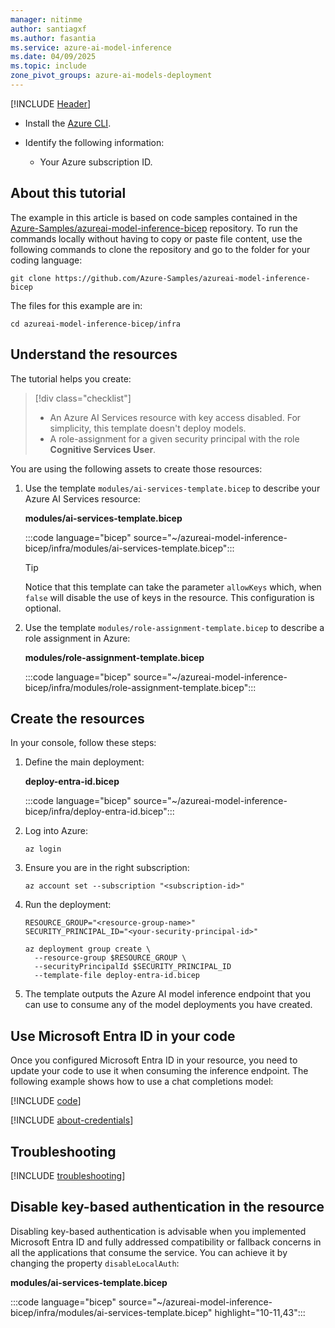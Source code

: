 ```yaml
---
manager: nitinme
author: santiagxf
ms.author: fasantia 
ms.service: azure-ai-model-inference
ms.date: 04/09/2025
ms.topic: include
zone_pivot_groups: azure-ai-models-deployment
---
```


[!INCLUDE [Header](intro.md)]

* Install the [Azure CLI](/cli/azure/).

* Identify the following information:

  * Your Azure subscription ID.

## About this tutorial

The example in this article is based on code samples contained in the [Azure-Samples/azureai-model-inference-bicep](https://github.com/Azure-Samples/azureai-model-inference-bicep) repository. To run the commands locally without having to copy or paste file content, use the following commands to clone the repository and go to the folder for your coding language:

```azurecli
git clone https://github.com/Azure-Samples/azureai-model-inference-bicep
```

The files for this example are in:

```azurecli
cd azureai-model-inference-bicep/infra
```

## Understand the resources

The tutorial helps you create:

> [!div class="checklist"]
> * An Azure AI Services resource with key access disabled. For simplicity, this template doesn't deploy models.
> * A role-assignment for a given security principal with the role **Cognitive Services User**.

You are using the following assets to create those resources:

1. Use the template `modules/ai-services-template.bicep` to describe your Azure AI Services resource:

    __modules/ai-services-template.bicep__

    :::code language="bicep" source="~/azureai-model-inference-bicep/infra/modules/ai-services-template.bicep":::

    > [!TIP]
    > Notice that this template can take the parameter `allowKeys` which, when `false` will disable the use of keys in the resource. This configuration is optional.

2. Use the template `modules/role-assignment-template.bicep` to describe a role assignment in Azure:

    __modules/role-assignment-template.bicep__

    :::code language="bicep" source="~/azureai-model-inference-bicep/infra/modules/role-assignment-template.bicep":::

## Create the resources

In your console, follow these steps:

1. Define the main deployment:

    __deploy-entra-id.bicep__

    :::code language="bicep" source="~/azureai-model-inference-bicep/infra/deploy-entra-id.bicep":::

2. Log into Azure:

    ```azurecli
    az login
    ```

3. Ensure you are in the right subscription:

    ```azurecli
    az account set --subscription "<subscription-id>"
    ```

4. Run the deployment:

    ```azurecli
    RESOURCE_GROUP="<resource-group-name>"
    SECURITY_PRINCIPAL_ID="<your-security-principal-id>"
    
    az deployment group create \
      --resource-group $RESOURCE_GROUP \
      --securityPrincipalId $SECURITY_PRINCIPAL_ID
      --template-file deploy-entra-id.bicep
    ```

7. The template outputs the Azure AI model inference endpoint that you can use to consume any of the model deployments you have created.


## Use Microsoft Entra ID in your code

Once you configured Microsoft Entra ID in your resource, you need to update your code to use it when consuming the inference endpoint. The following example shows how to use a chat completions model:

[!INCLUDE [code](../code-create-chat-client-entra.md)]

[!INCLUDE [about-credentials](about-credentials.md)]

## Troubleshooting

[!INCLUDE [troubleshooting](troubleshooting.md)]

## Disable key-based authentication in the resource

Disabling key-based authentication is advisable when you implemented Microsoft Entra ID and fully addressed compatibility or fallback concerns in all the applications that consume the service. You can achieve it by changing the property `disableLocalAuth`:

__modules/ai-services-template.bicep__

:::code language="bicep" source="~/azureai-model-inference-bicep/infra/modules/ai-services-template.bicep" highlight="10-11,43":::
